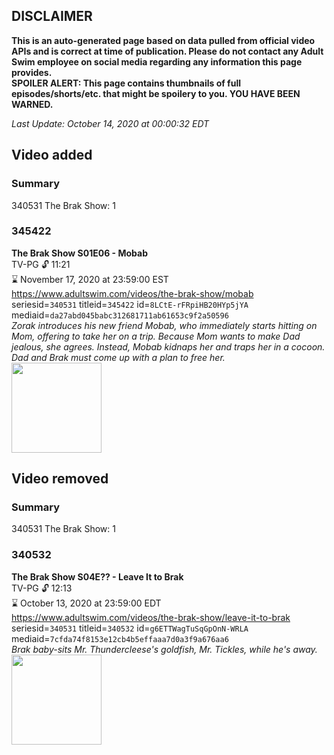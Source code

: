 ## DISCLAIMER
**This is an auto-generated page based on data pulled from official video APIs and is correct at time of publication. Please do not contact any Adult Swim employee on social media regarding any information this page provides.**  
**SPOILER ALERT: This page contains thumbnails of full episodes/shorts/etc. that might be spoilery to you. YOU HAVE BEEN WARNED.**  

_Last Update: October 14, 2020 at 00:00:32 EDT_
## Video added
### Summary
340531 The Brak Show: 1  
### 345422
**The Brak Show S01E06 - Mobab**  
TV-PG 🔓 11:21  
⌛ November 17, 2020 at 23:59:00 EST  
https://www.adultswim.com/videos/the-brak-show/mobab  
seriesid=`340531` titleid=`345422` id=`8LCtE-rFRpiHB20HYp5jYA` mediaid=`da27abd045babc312681711ab61653c9f2a50596`  
_Zorak introduces his new friend Mobab, who immediately starts hitting on Mom, offering to take her on a trip. Because Mom wants to make Dad jealous, she agrees. Instead, Mobab kidnaps her and traps her in a cocoon. Dad and Brak must come up with a plan to free her._  
<a href="https://media.cdn.adultswim.com/uploads/20200302/thumbnails/2_2032142518-brak_2106.jpg"><img src="https://media.cdn.adultswim.com/uploads/20200302/thumbnails/2_2032142518-brak_2106.jpg" height="144px" /></a>
## Video removed
### Summary
340531 The Brak Show: 1  
### 340532
**The Brak Show S04E?? - Leave It to Brak**  
TV-PG 🔓 12:13  
⌛ October 13, 2020 at 23:59:00 EDT  
https://www.adultswim.com/videos/the-brak-show/leave-it-to-brak  
seriesid=`340531` titleid=`340532` id=`g6ETTWagTuSqGpOnN-WRLA` mediaid=`7cfda74f8153e12cb4b5effaaa7d0a3f9a676aa6`  
_Brak baby-sits Mr. Thundercleese's goldfish, Mr. Tickles, while he's away._  
<a href="https://media.cdn.adultswim.com/uploads/20200302/thumbnails/2_20321444207-brak_001.jpg"><img src="https://media.cdn.adultswim.com/uploads/20200302/thumbnails/2_20321444207-brak_001.jpg" height="144px" /></a>
